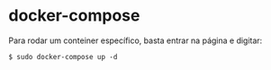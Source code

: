 # docker-compose
Para rodar um conteiner específico, basta entrar na página e digitar:
```
$ sudo docker-compose up -d
```
